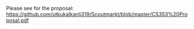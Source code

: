 Please see for the proposal: https://github.com/utkukalkanli319/Scoutmarkt/blob/master/CS353%20Proposal.pdf
